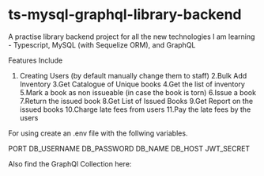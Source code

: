 # ts-mysql-graphql-library-backend
A practise library backend project for all the new technologies I am learning - Typescript, MySQL (with Sequelize ORM), and GraphQL

Features Include
1. Creating Users (by default manually change them to staff)
2.Bulk Add Inventory
3.Get Catalogue of Unique books
4.Get the list of inventory
5.Mark a book as non issueable (in case the book is torn)
6.Issue a book
7.Return the issued book
8.Get List of Issued Books
9.Get Report on the issued books
10.Charge late fees from users
11.Pay the late fees by the users

For using create an .env file with the follwing variables.

PORT
DB_USERNAME
DB_PASSWORD
DB_NAME
DB_HOST
JWT_SECRET

Also find the GraphQl Collection here: 
